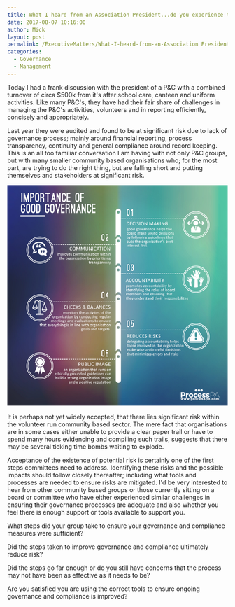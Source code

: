 ```yaml
---
title: What I heard from an Association President...do you experience the same?
date: 2017-08-07 10:16:00
author: Mick
layout: post
permalink: /ExecutiveMatters/What-I-heard-from-an-Association President/
categories:
  - Governance
  - Management
---
```



Today I had a frank discussion with the president of a P&C with a combined turnover of circa $500k from it's after school care, canteen and uniform activities. Like many P&C's, they have had their fair share of challenges in managing the P&C's activities, volunteers and in reporting efficiently, concisely and appropriately.

Last year they were audited and found to be at significant risk due to lack of governance process; mainly around financial reporting, process transparency, continuity and general compliance around record keeping. This is an all too familiar conversation I am having with not only P&C groups, but with many smaller community based organisations who; for the most part, are trying to do the right thing, but are falling short and putting themselves and stakeholders at significant risk.

![](/uploads/versions/importance-of-good-governance---x----800-800x---.jpg)

It is perhaps not yet widely accepted, that there lies significant risk within the volunteer run community based sector. The mere fact that organisations are in some cases either unable to provide a clear paper trail or have to spend many hours evidencing and compiling such trails, suggests that there may be several ticking time bombs waiting to explode.

Acceptance of the existence of potential risk is certainly one of the first steps committees need to address. Identifying these risks and the possible impacts should follow closely thereafter; including what tools and processes are needed to ensure risks are mitigated. I'd be very interested to hear from other community based groups or those currently sitting on a board or committee who have either experienced similar challenges in ensuring their governance processes are adequate and also whether you feel there is enough support or tools available to support you.

What steps did your group take to ensure your governance and compliance measures were sufficient?

Did the steps taken to improve governance and compliance ultimately reduce risk?

Did the steps go far enough or do you still have concerns that the process may not have been as effective as it needs to be?

Are you satisfied you are using the correct tools to ensure ongoing governance and compliance is improved?